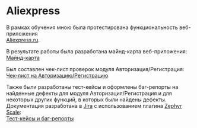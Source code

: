 # Aliexpress

В рамках обучения мною была протестирована функциональность веб-приложения  
[Aliexpress.ru](https://aliexpress.ru).

В результате работы была разработана майнд-карта веб-приложения:  
[Майнд-карта](https://github.com/VinokurovSS/Aliexpress/blob/main/Source/Aliexpress.ru_mindmap.pdf)

Был составлен чек-лист проверок модуля Авторизация/Регистрация:  
[Чек-лист на Авторизацию/Регистрацию](https://docs.google.com/spreadsheets/d/1KqWkQ5X2oqGDGCnyt_1CAB-Ih621juW5TIUr1mFeh7E/edit?usp=sharing)

Также были разработаны тест-кейсы и оформлены баг-репорты на найденные дефекты для модуля Авторизация/Регистрация и для некоторых других функций, в которых были найдены дефекты. Документация разработана в [Jira](https://www.atlassian.com/ru/software/jira) с использованием плагина [Zephyr Scale](https://smartbear.com/test-management/zephyr-scale/):  
[Тест-кейсы и баг-репорты](https://github.com/VinokurovSS/Aliexpress/blob/main/Source/Aliexpress_test-cases_bug-reports.pdf)